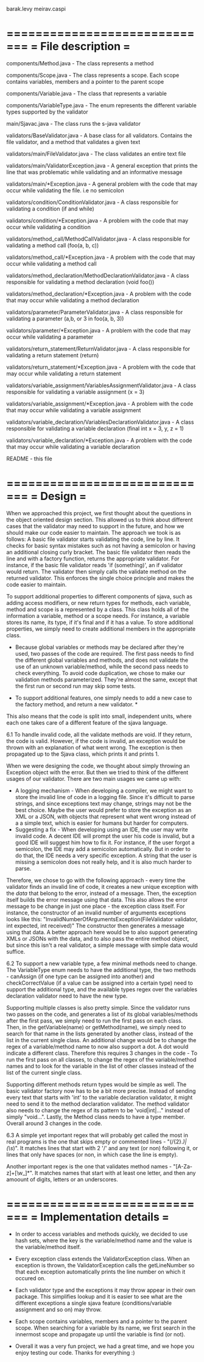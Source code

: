 barak.levy
meirav.caspi



=============================
=      File description     =
=============================
components/Method.java - The class represents a method

components/Scope.java - The class represents a scope. Each scope contains variables,
members and a pointer to the parent scope

components/Variable.java - The class that represents a variable

components/VariableType.java - The enum represents the different variable types
supported by the validator

main/Sjavac.java - The class runs the s-java validator

validators/BaseValidator.java - A base class for all validators. Contains the file validator,
and a method that validates a given text

validators/main/FileValidator.java - The class validates an entire text file

validators/main/ValidatorException.java - A general exception that prints the
line that was problematic while validating and an informative message

validators/main/*Exception.java - A general problem with the code that may
occur while validating the file. i.e no semicolon

validators/condition/ConditionValidator.java - A class responsible for validating
a condition (if and while)
										
validators/condition/*Exception.java - A problem with the code that may occur while
validating a condition

validators/method_call/MethodCallValidator.java - A class responsible for validating
a method call (foo(a, b, c))
										
validators/method_call/*Exception.java - A problem with the code that may occur while
validating a method call

validators/method_declaration/MethodDeclarationValidator.java - A class responsible for validating
a method declaration (void foo())
										
validators/method_declaration/*Exception.java - A problem with the code that may occur while
validating a method declaration

validators/parameter/ParameterValidator.java - A class responsible for validating
a parameter (a,b, or 3 in foo(a, b, 3))
										
validators/parameter/*Exception.java - A problem with the code that may occur while
validating a parameter

validators/return_statement/ReturnValidator.java - A class responsible for validating
a return statement (return)
										
validators/return_statement/*Exception.java - A problem with the code that may occur while
validating a return statement

validators/variable_assignment/VariablesAssignmentValidator.java - A class responsible for validating
a variable assignment (x = 3)
										
validators/variable_assignment/*Exception.java - A problem with the code that may occur while
validating a variable assignment

validators/variable_declaration/VariablesDeclarationValidator.java - A class responsible for validating
a variable declaration (final int x = 3, y, z = 1)
										
validators/variable_declaration/*Exception.java - A problem with the code that may occur while
validating a variable declaration

README - this file

=============================
=          Design           =
=============================
When we approached this project, we first thought about the questions in the object oriented design section.
This allowed us to think about different cases that the validator may need to support in the future,
and how we should make our code easier to maintain.
The approach we took is as follows:
A basic file validator starts validating the code, line by line. It checks for basic syntax mistakes
such as not having a semicolon or having an additional closing curly bracket.
The basic file validator then reads the line and with a factory function, returns the appropriate validator.
For instance, if the basic file validator reads 'if (something)', an if validator would return.
The validator then simply calls the validate method on the returned validator.
This enforces the single choice principle and makes the code easier to maintain.

To support additional properties to different components of sjava, such as adding access
modifiers, or new return types for methods, each variable, method and scope is a represented by a class.
This class holds all of the information a variable, method or a scope needs.
For instance, a variable stores its name, its type, if it's final and if it has a value.
To store additional properties, we simply need to create additional members in the appropriate class.

* Because global variables or methods may be declared after they're used, two passes of the code
are required.
The first pass needs to find the different global variables and methods, and does not validate
the use of an unknown variable/method, while the second pass needs to check everything.
To avoid code duplication, we chose to make our validation methods parameterized. They're almost the same,
except that the first run or second run may skip some tests.

* To support additional features, one simply needs to add a new case to the factory method,
and return a new validator. *

This also means that the code is split into small, independent units, where each one takes care of
a different feature of the sjava language.

6.1 To handle invalid code, all the validate methods are void. If they return,
the code is valid. However, if the code is invalid, an exception would be thrown with an
explanation of what went wrong.
The exception is then propagated up to the Sjava class, which prints it and prints 1.

When we were designing the code, we thought about simply throwing an Exception object with the error.
But then we tried to think of the different usages of our validator.
There are two main usages we came up with:
- A logging mechanism - When developing a compiler, we might want to store the invalid line of code
in a logging file. Since it's difficult to parse strings, and since exceptions text may change,
strings may not be the best choice. Maybe the user would prefer to store the exception as an XML
or a JSON, with objects that represent what went wrong instead of a a simple text, which is easier
for humans but harder for computers.
- Suggesting a fix - When developing using an IDE, the user may write invalid code. A decent IDE
will prompt the user his code is invalid, but a good IDE will suggest him how to fix it.
For instance, if the user forgot a semicolon, the IDE may add a semicolon automatically.
But in order to do that, the IDE needs a very specific exception. A string that the user
is missing a semicolon does not really help, and it is also much harder to parse.

Therefore, we chose to go with the following approach - every time the validator finds an invalid line
of code, it creates a new unique exception with the *data* that belong to the error, instead of
a message. Then, the exception itself builds the error message using that data.
This also allows the error message to be change in just one place - the exception class itself.
For instance, the constructor of an invalid number of arguments exceptions looks like this:
"InvalidNumberOfArgumentsException(FileValidator validator, int expected, int received)"
The constructor then generates a message using that data.
A better approach here would be to also support generating XMLs or JSONs with the data,
and to also pass the entire method object, but since this isn't a real validator, a simple
message with simple data would suffice.

6.2 To support a new variable type, a few minimal methods need to change. The VariableType enum
needs to have the additional type, the two methods - canAssign (if one type can be assigned into another)
and checkCorrectValue (if a value can be assigned into a certain type) need to support the additional type,
and the available types regex over the variables declaration validator need to have the new type.

Supporting multiple classes is also pretty simple.
Since the validator runs two passes on the code, and generates a list of its global variables/methods
after the first pass, we simply need to run the first pass on each class.
Then, in the getVariable(name) or getMethod(name), we simply need to search for that name
in the lists generated by another class, instead of the list in the current single class.
An additional change would be to change the regex of a variable/method name to now also support
a dot. A dot would indicate a different class.
Therefore this requires 3 changes in the code - To run the first pass on all classes,
to change the regex of the variable/method names and to look for the variable
in the list of other classes instead of the list of the current single class.

Supporting different methods return types would be simple as well.
The basic validator factory now has to be a bit more precise. Instead of sending every text that
starts with 'int' to the variable declaration validator, it might need to send it to the method
declaration validator.
The method validator also needs to change the regex of its pattern
to be 'void|int|..." instead of simply "void...".
Lastly, the Method class needs to have a type member.
Overall around 3 changes in the code.

6.3 A simple yet important regex that will probably get called the most in real programs
is the one that skips empty or commented lines - "(/{2}.*)|(\s*)".
It matches lines that start with 2 '/' and any text (or non) following it,
or lines that only have spaces (or non, in which case the line is empty).

Another important regex is the one that validates method names - "[A-Za-z]+[\\w_]*".
It matches names that start with at least one letter,
and then any amoount of digits, letters or an underscores.

=============================
=  Implementation details   =
=============================
* In order to access variables and methods quickly, we decided to use hash sets, where the key
is the variable/method name and the value is the variable/method itself.

* Every exception class extends the ValidatorException class. When an exception is thrown,
the ValidatorException calls the getLineNumber so that each exception automatically prints
the line number on which it occured on.

* Each validator type and the exceptions it may throw appear in their own package.
This simplifies lookup and it is easier to see what are the different exceptions a
single sjava feature (conditions/variable assignment and so on) may throw.

* Each scope contains variables, members and a pointer to the parent scope. When searching
for a variable by its name, we first search in the innermost scope and propagate up
until the variable is find (or not).

* Overall it was a very fun project, we had a great time, and we hope you enjoy testing our code.
Thanks for everything :)